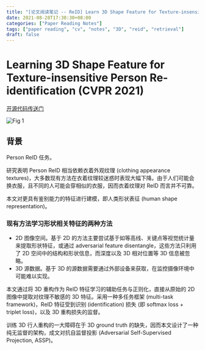 ```yaml
---
title: "[论文阅读笔记 -- ReID] Learn 3D Shape Feature for Texture-insensitive Person ReID (CVPR 2021)"
date: 2021-08-28T17:30:30+08:00
categories: ["Paper Reading Notes"]
tags: ["paper reading", "cv", "notes", "3D", "reid", "retrieval"]
draft: false
---
```


# Learning 3D Shape Feature for Texture-insensitive Person Re-identification (CVPR 2021)

[开源代码传送门](https://github.com/TencentYoutuResearch/PersonReID-YouReID)

![Fig 1](/images/2021/PRN86/1.png)

## 背景

Person ReID 任务。  

研究表明 Person ReID 相当依赖衣着外观纹理 (clothing appearance textures)，大多数现有方法在衣着纹理较迷惑时表现大幅下降。由于人们可能会换衣服，且不同的人可能会穿相似的衣服，因而衣着纹理对 ReID 而言并不可靠。  

本文对更具有鉴别能力的特征进行建模，即人类形状表征 (human shape representation)。  

### 现有方法学习形状相关特征的两种方法

+ 2D 图像空间。基于 2D 的方法主要尝试基于如等高线、关键点等视觉统计量来提取形状特征，或通过 adversarial feature disentangle，这些方法只利用了 2D 空间中的结构和形状信息，而深度以及 3D 相对位置等 3D 信息被忽略。
+ 3D 源数据。基于 3D 的源数据需要通过外部设备来获取，在监控摄像环境中可能难以实现。

本文通过将 3D 重构作为 ReID 特征学习的辅助任务与正则化，直接从原始的 2D 图像中提取对纹理不敏感的 3D 特征。采用一种多任务框架 (multi-task framework)，ReID 特征受到识别 (identification) 损失 (即 softmax loss + triplet loss)，以及 3D 重构损失的监督。  

训练 3D 行人重构的一大障碍在于 3D ground truth 的缺失，因而本文设计了一种纯无监督的架构，成文对抗自监督投影 (Adversarial Self-Supervised Projection, ASSP)。
